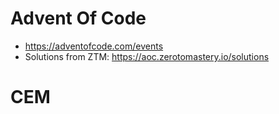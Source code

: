 # Advent Of Code
* https://adventofcode.com/events
* Solutions from ZTM: https://aoc.zerotomastery.io/solutions
# CEM
